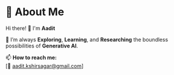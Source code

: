 # 💫 About Me

Hi there! 👋 I'm **Aadit**  

🌟 I’m always **Exploring**, **Learning**, and **Researching** the boundless possibilities of **Generative AI**.  

📫 **How to reach me:**  
[📧 aadit.kshirsagar@gmail.com]
 
